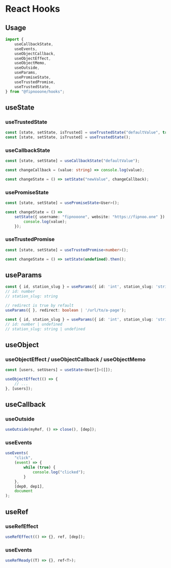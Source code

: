 # React Hooks

## Usage

```typescript
import {
	useCallbackState,
	useEvents,
	useObjectCallback,
	useObjectEffect,
	useObjectMemo,
	useOutside,
	useParams,
	usePromiseState,
	useTrustedPromise,
	useTrustedState,
} from "@fipnooone/hooks";
```

## useState

### useTrustedState

```typescript
const [state, setState, isTrusted] = useTrustedState("defaultValue", true);
const [state, setState, isTrusted] = useTrustedState();
```

### useCallbackState

```typescript
const [state, setState] = useCallbackState("defaultValue");

const changeCallback = (value: string) => console.log(value);

const changeState = () => setState("newValue", changeCallback);
```

### usePromiseState

```typescript
const [state, setState] = usePromiseState<User>();

const changeState = () =>
	setState({ username: "fipnooone", website: "https://fipnoo.one" }).then((value) => {
		console.log(value);
	});
```

### useTrustedPromise

```typescript
const [state, setState] = useTrustedPromise<number>();

const changeState = () => setState(undefined).then();
```

## useParams

```typescript
const { id, station_slug } = useParams({ id: 'int', station_slug: 'string' });
// id: number
// station_slug: string

// redirect is true by refault
useParams({ }, redirect: boolean | '/url/to/a-page');

const { id, station_slug } = useParams({ id: 'int', station_slug: 'string' }, false);
// id: number | undefined
// station_slug: string | undefined
```

## useObject

### useObjectEffect / useObjectCallback / useObjectMemo

```typescript
const [users, setUsers] = useState<User[]>([]);

useObjectEffect(() => {
	// ...
}, [users]);
```

## useCallback

### useOutside

```typescript
useOutside(myRef, () => close(), [dep]);
```

### useEvents

```typescript
useEvents(
	"click",
	(event) => {
		while (true) {
			console.log("clicked");
		}
	},
	[dep0, dep1],
	document
);
```

## useRef

### useRefEffect

```typescript
useRefEffect(() => {}, ref, [dep]);
```

### useEvents

```typescript
useRefReady((T) => {}, ref<T>);
```

